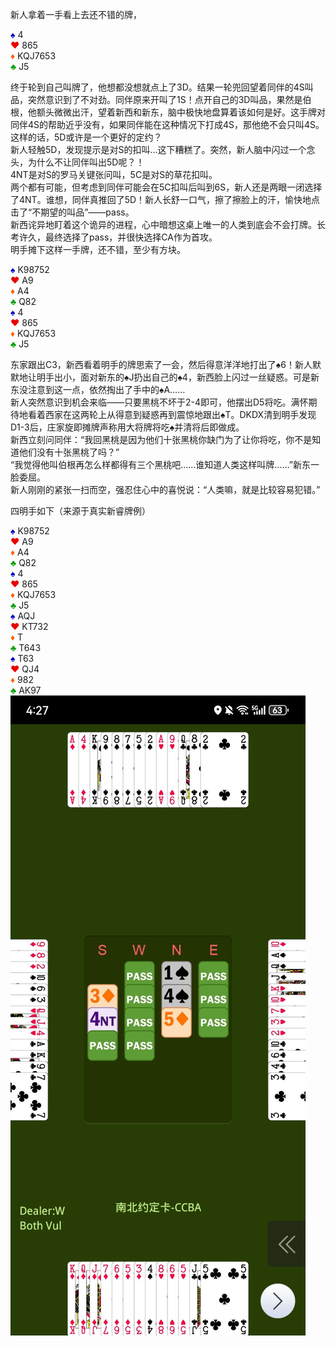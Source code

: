 新人拿着一手看上去还不错的牌，

<div>
  <font color="0000C0">♠</font> 4 <br>
  <font color="E80000">♥</font> 865 <br>
  <font color="FF6000">♦</font> KQJ7653 <br>
  <font color="00A000">♣</font> J5 <br>
</div>

终于轮到自己叫牌了，他想都没想就点上了3D。结果一轮兜回望着同伴的4S叫品，突然意识到了不对劲。同伴原来开叫了1S！点开自己的3D叫品，果然是伯根，他额头微微出汗，望着新西和新东，脑中极快地盘算着该如何是好。这手牌对同伴4S的帮助近乎没有，如果同伴能在这种情况下打成4S，那他绝不会只叫4S。这样的话，5D或许是一个更好的定约？<br/>
新人轻触5D，发现提示是对S的扣叫…这下糟糕了。突然，新人脑中闪过一个念头，为什么不让同伴叫出5D呢？！<br/>
4NT是对S的罗马关键张问叫，5C是对S的草花扣叫。<br/>
两个都有可能，但考虑到同伴可能会在5C扣叫后叫到6S，新人还是两眼一闭选择了4NT。谁想，同伴真推回了5D！新人长舒一口气，擦了擦脸上的汗，愉快地点击了“不期望的叫品”——pass。<br/>
新西诧异地盯着这个诡异的进程，心中暗想这桌上唯一的人类到底会不会打牌。长考许久，最终选择了pass，并很快选择CA作为首攻。<br/>
明手摊下这样一手牌，还不错，至少有方块。

<div class="board-container">
  <div class="Nhand">
    <font color="0000C0">♠</font> K98752 <br>
    <font color="E80000">♥</font> A9 <br>
    <font color="FF6000">♦</font> A4 <br>
    <font color="00A000">♣</font> Q82 <br>
  </div>
  <div class="Shand">
    <font color="0000C0">♠</font> 4 <br>
    <font color="E80000">♥</font> 865 <br>
    <font color="FF6000">♦</font> KQJ7653 <br>
    <font color="00A000">♣</font> J5 <br>
  </div>
</div>

东家跟出C3，新西看着明手的牌思索了一会，然后得意洋洋地打出了♠6！新人默默地让明手出小，面对新东的♠J扔出自己的♠4，新西脸上闪过一丝疑惑。可是新东没注意到这一点，依然掏出了手中的♠A…… <br/>
新人突然意识到机会来临——只要黑桃不坏于2-4即可，他摆出D5将吃。满怀期待地看着西家在这两轮上从得意到疑惑再到震惊地跟出♠T。DKDX清到明手发现D1-3后，庄家旋即摊牌声称用大将牌将吃♠并清将后即做成。 <br/>
新西立刻问同伴：“我回黑桃是因为他们十张黑桃你缺门为了让你将吃，你不是知道他们没有十张黑桃了吗？” <br/>
“我觉得他叫伯根再怎么样都得有三个黑桃吧……谁知道人类这样叫牌……”新东一脸委屈。<br/>
新人刚刚的紧张一扫而空，强忍住心中的喜悦说：“人类嘛，就是比较容易犯错。” <br/>

四明手如下（来源于真实新睿牌例）

<div class="board-container">
  <div class="Nhand">
    <font color="0000C0">♠</font> K98752 <br>
    <font color="E80000">♥</font> A9 <br>
    <font color="FF6000">♦</font> A4 <br>
    <font color="00A000">♣</font> Q82 <br>
  </div>
  <div class="Shand">
    <font color="0000C0">♠</font> 4 <br>
    <font color="E80000">♥</font> 865 <br>
    <font color="FF6000">♦</font> KQJ7653 <br>
    <font color="00A000">♣</font> J5 <br>
  </div>
  <div class="Ehand">
    <font color="0000C0">♠</font> AQJ <br>
    <font color="E80000">♥</font> KT732 <br>
    <font color="FF6000">♦</font> T <br>
    <font color="00A000">♣</font> T643 <br>
  </div>
  <div class="Whand">
    <font color="0000C0">♠</font> T63 <br>
    <font color="E80000">♥</font> QJ4 <br>
    <font color="FF6000">♦</font> 982 <br>
    <font color="00A000">♣</font> AK97 <br>
  </div>
</div>

<div class="xinrui-two-dummy">
  <img src="articles/2021-08-11.jpg" />
</div>
